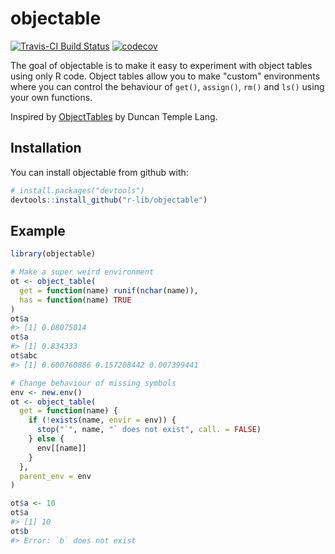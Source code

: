 
<!-- README.md is generated from README.Rmd. Please edit that file -->
objectable
==========

[![Travis-CI Build Status](https://travis-ci.org/r-lib/objectable.svg?branch=master)](https://travis-ci.org/r-lib/objectable) [![codecov](https://codecov.io/gh/r-lib/objectable/branch/master/graph/badge.svg)](https://codecov.io/gh/r-lib/objectable)

The goal of objectable is to make it easy to experiment with object tables using only R code. Object tables allow you to make "custom" environments where you can control the behaviour of `get()`, `assign()`, `rm()` and `ls()` using your own functions.

Inspired by [ObjectTables](https://github.com/omegahat/ObjectTables) by Duncan Temple Lang.

Installation
------------

You can install objectable from github with:

``` r
# install.packages("devtools")
devtools::install_github("r-lib/objectable")
```

Example
-------

``` r
library(objectable)

# Make a super weird environment
ot <- object_table(
  get = function(name) runif(nchar(name)),
  has = function(name) TRUE
)
ot$a
#> [1] 0.08075014
ot$a
#> [1] 0.834333
ot$abc
#> [1] 0.600760886 0.157208442 0.007399441
```

``` r
# Change behaviour of missing symbols
env <- new.env()
ot <- object_table(
  get = function(name) {
    if (!exists(name, envir = env)) {
      stop("`", name, "` does not exist", call. = FALSE)
    } else {
      env[[name]]
    }
  },
  parent_env = env
)

ot$a <- 10
ot$a
#> [1] 10
ot$b
#> Error: `b` does not exist
```
